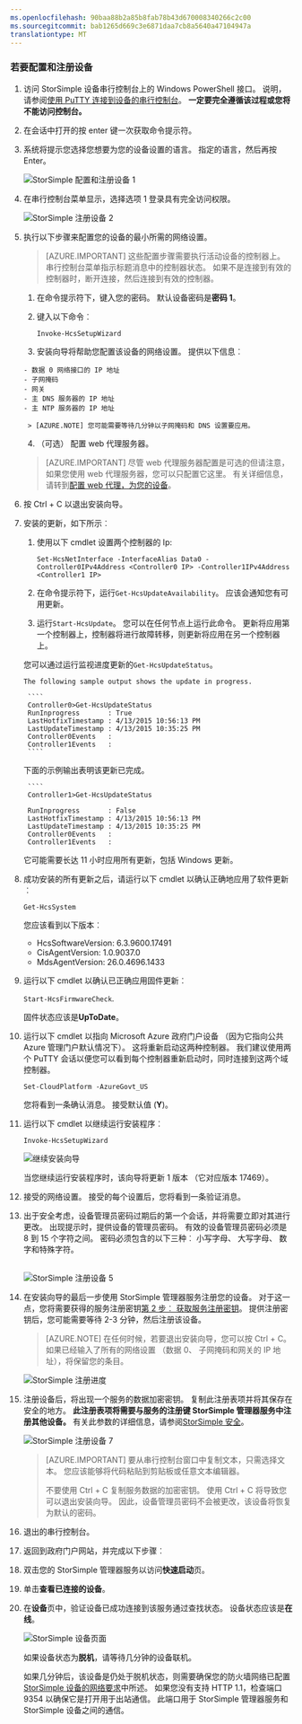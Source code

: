 ```yaml
---
ms.openlocfilehash: 90baa88b2a85b8fab78b43d670008340266c2c00
ms.sourcegitcommit: bab1265d669c3e6871daa7cb8a5640a47104947a
translationtype: MT
---
```

<properties 
   pageTitle="配置和注册您的设备"
   description="介绍如何使用 Windows PowerShell 的 StorSimple 配置和注册 StorSimple 设备运行更新 1。"
   services="storsimple"
   documentationCenter="NA"
   authors="alkohli"
   manager="adinah"
   editor="tysonn" />
<tags 
   ms.service="storsimple"
   ms.devlang="NA"
   ms.topic="article"
   ms.tgt_pltfrm="NA"
   ms.workload="TBD"
   ms.date="05/22/2015"
   ms.author="alkohli" />


### 若要配置和注册设备

1. 访问 StorSimple 设备串行控制台上的 Windows PowerShell 接口。 说明，请参阅[使用 PuTTY 连接到设备的串行控制台](#use-putty-to-connect-to-the-device-serial-console)。 **一定要完全遵循该过程或您将不能访问控制台。**

2. 在会话中打开的按 enter 键一次获取命令提示符。 

3. 系统将提示您选择您想要为您的设备设置的语言。 指定的语言，然后再按 Enter。 

    ![StorSimple 配置和注册设备 1](./media/storsimple-configure-and-register-device-gov/HCS_RegisterYourDevice1-gov-include.png)

4. 在串行控制台菜单显示，选择选项 1 登录具有完全访问权限。 

    ![StorSimple 注册设备 2](./media/storsimple-configure-and-register-device-gov/HCS_RegisterYourDevice2-gov-include.png)
  
5. 执行以下步骤来配置您的设备的最小所需的网络设置。

    > [AZURE.IMPORTANT] 这些配置步骤需要执行活动设备的控制器上。 串行控制台菜单指示标题消息中的控制器状态。 如果不是连接到有效的控制器时，断开连接，然后连接到有效的控制器。

      1. 在命令提示符下，键入您的密码。 默认设备密码是**密码 1**。

      2. 键入以下命令︰

           `Invoke-HcsSetupWizard`

      3. 安装向导将帮助您配置该设备的网络设置。 提供以下信息︰ 

       - 数据 0 网络接口的 IP 地址
       - 子网掩码
       - 网关
       - 主 DNS 服务器的 IP 地址
       - 主 NTP 服务器的 IP 地址
 
        > [AZURE.NOTE] 您可能需要等待几分钟以子网掩码和 DNS 设置要应用。 

      4. （可选） 配置 web 代理服务器。

      > [AZURE.IMPORTANT] 尽管 web 代理服务器配置是可选的但请注意，如果您使用 web 代理服务器，您可以只配置它这里。 有关详细信息，请转到[配置 web 代理，为您的设备](https://msdn.microsoft.com/library/azure/dn764937.aspx)。 

6. 按 Ctrl + C 以退出安装向导。
 
7. 安装的更新，如下所示︰
      1. 使用以下 cmdlet 设置两个控制器的 Ip:

         `Set-HcsNetInterface -InterfaceAlias Data0 -Controller0IPv4Address <Controller0 IP> -Controller1IPv4Address <Controller1 IP>`

      2. 在命令提示符下，运行`Get-HcsUpdateAvailability`。 应该会通知您有可用更新。

      3. 运行`Start-HcsUpdate`。 您可以在任何节点上运行此命令。 更新将应用第一个控制器上，控制器将进行故障转移，则更新将应用在另一个控制器上。

      您可以通过运行监视进度更新的`Get-HcsUpdateStatus`。    

       The following sample output shows the update in progress.
  
        ````
        Controller0>Get-HcsUpdateStatus
        RunInprogress       : True
        LastHotfixTimestamp : 4/13/2015 10:56:13 PM
        LastUpdateTimestamp : 4/13/2015 10:35:25 PM
        Controller0Events   :
        Controller1Events   : 
        ````
 
     下面的示例输出表明该更新已完成。

        ````
        Controller1>Get-HcsUpdateStatus

        RunInprogress       : False
        LastHotfixTimestamp : 4/13/2015 10:56:13 PM
        LastUpdateTimestamp : 4/13/2015 10:35:25 PM
        Controller0Events   :
        Controller1Events   :

      它可能需要长达 11 小时应用所有更新，包括 Windows 更新。

8. 成功安装的所有更新之后，请运行以下 cmdlet 以确认正确地应用了软件更新︰

     `Get-HcsSystem`

    您应该看到以下版本︰
    - HcsSoftwareVersion: 6.3.9600.17491
    - CisAgentVersion: 1.0.9037.0
    - MdsAgentVersion: 26.0.4696.1433
 
9. 运行以下 cmdlet 以确认已正确应用固件更新︰

    `Start-HcsFirmwareCheck`.

     固件状态应该是**UpToDate**。

10. 运行以下 cmdlet 以指向 Microsoft Azure 政府门户设备 （因为它指向公共 Azure 管理门户默认情况下）。 这将重新启动这两种控制器。 我们建议使用两个 PuTTY 会话以便您可以看到每个控制器重新启动时，同时连接到这两个域控制器。

     `Set-CloudPlatform -AzureGovt_US`

    您将看到一条确认消息。 接受默认值 (**Y**)。

11. 运行以下 cmdlet 以继续运行安装程序︰

     `Invoke-HcsSetupWizard`

     ![继续安装向导](./media/storsimple-configure-and-register-device-gov/HCS_ResumeSetup-gov-include.png)

    当您继续运行安装程序时，该向导将更新 1 版本 （它对应版本 17469）。 

12. 接受的网络设置。 接受的每个设置后，您将看到一条验证消息。
 
13. 出于安全考虑，设备管理员密码过期后的第一个会话，并将需要立即对其进行更改。 出现提示时，提供设备的管理员密码。 有效的设备管理员密码必须是 8 到 15 个字符之间。 密码必须包含的以下三种︰ 小写字母、 大写字母、 数字和特殊字符。

    <br/>![StorSimple 注册设备 5](./media/storsimple-configure-and-register-device-gov/HCS_RegisterYourDevice5_gov-include.png)

14. 在安装向导的最后一步使用 StorSimple 管理器服务注册您的设备。 对于这一点，您将需要获得的服务注册密钥[第 2 步︰ 获取服务注册密钥](storsimple-get-service-registration-key-gov.md)。 提供注册密钥后，您可能需要等待 2-3 分钟，然后注册该设备。

      > [AZURE.NOTE] 在任何时候，若要退出安装向导，您可以按 Ctrl + C。 如果已经输入了所有的网络设置 （数据 0、 子网掩码和网关的 IP 地址），将保留您的条目。

    ![StorSimple 注册进度](./media/storsimple-configure-and-register-device-gov/HCS_RegistrationProgress-gov-include.png)

15. 注册设备后，将出现一个服务的数据加密密钥。 复制此注册表项并将其保存在安全的地方。 **此注册表项将需要与服务的注册键 StorSimple 管理器服务中注册其他设备。** 有关此参数的详细信息，请参阅[StorSimple 安全](../articles/storsimple/storsimple-security.md)。
    
    ![StorSimple 注册设备 7](./media/storsimple-configure-and-register-device-gov/HCS_RegisterYourDevice7_gov-include.png)    

      > [AZURE.IMPORTANT] 要从串行控制台窗口中复制文本，只需选择文本。 您应该能够将代码粘贴到剪贴板或任意文本编辑器。 
      > 
      > 不要使用 Ctrl + C 复制服务数据的加密密钥。 使用 Ctrl + C 将导致您可以退出安装向导。 因此，设备管理员密码不会被更改，该设备将恢复为默认的密码。

16. 退出的串行控制台。

17. 返回到政府门户网站，并完成以下步骤︰
  1. 双击您的 StorSimple 管理器服务以访问**快速启动**页。
  2. 单击**查看已连接的设备**。
  3. 在**设备**页中，验证设备已成功连接到该服务通过查找状态。 设备状态应该是**在线**。
   
        ![StorSimple 设备页面](./media/storsimple-configure-and-register-device-gov/HCS_DeviceOnline-gov-include.png) 
  
        如果设备状态为**脱机**，请等待几分钟的设备联机。 
      
        如果几分钟后，该设备是仍处于脱机状态，则需要确保您的防火墙网络已配置[StorSimple 设备的网络要求](https://msdn.microsoft.com/library/dn772371.aspx)中所述。 如果您没有支持 HTTP 1.1，检查端口 9354 以确保它是打开用于出站通信。 此端口用于 StorSimple 管理器服务和 StorSimple 设备之间的通信。
     
        
